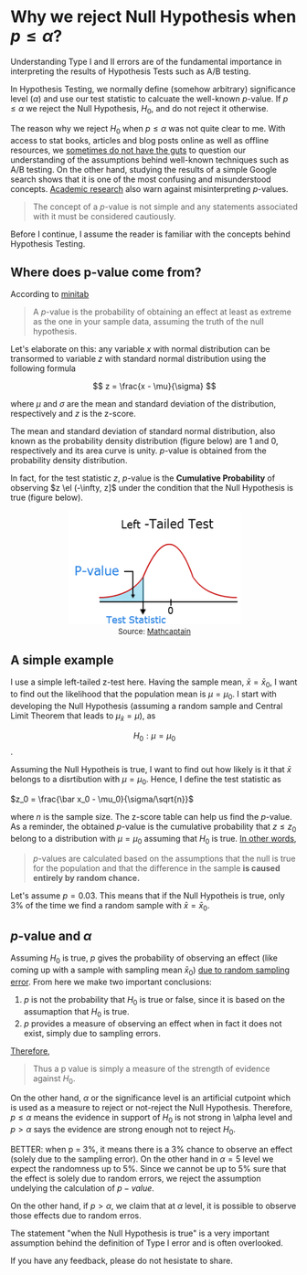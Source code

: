<script type="text/x-mathjax-config"> MathJax.Hub.Config({ tex2jax: {inlineMath: [['$','$'], ['\\(','\\)']]} }); </script> <script src="https://cdnjs.cloudflare.com/ajax/libs/mathjax/2.7.0/MathJax.js?config=TeX-AMS-MML_HTMLorMML" type="text/javascript"></script>

# Why we reject Null Hypothesis when $p \leq \alpha$?

Understanding Type I and II errors are of the fundamental importance in interpreting the results of Hypothesis Tests such as A/B testing. 

In Hypothesis Testing, we normally define (somehow arbitrary) significance level ($\alpha$) and use our test statistic to calcuate the well-known $p$-value. If $p \leq \alpha$ we reject the Null Hypothesis, $H_0$, and do not reject it otherwise. 

The reason why we reject $H_0$ when $p \leq \alpha$ was not quite clear to me. With access to stat books, articles and blog posts online as well as offline resources, we [sometimes do not have the guts](https://math.stackexchange.com/questions/582945/in-statistics-why-do-you-reject-the-null-hypothesis-when-the-p-value-is-less-th) to question our understanding of the assumptions behind well-known techniques such as A/B testing. On the other hand, studying the results of a simple Google search shows that it is one of the most confusing and misunderstood concepts. [Academic research](https://www.ncbi.nlm.nih.gov/pmc/articles/PMC2895822/) also warn against misinterpreting $p$-values.

> The concept of a $p$-value is not simple and any statements associated with it must be considered cautiously.

Before I continue, I assume the reader is familiar with the concepts behind Hypothesis Testing. 


## Where does p-value come from?

According to [minitab](http://blog.minitab.com/blog/adventures-in-statistics-2/how-to-correctly-interpret-p-values)
> A $p$-value is the probability of obtaining an effect at least as extreme as the one in your sample data, assuming the truth of the null hypothesis. 

Let's elaborate on this: any variable $x$ with normal distribution can be transormed to variable $z$ with standard normal distribution using the following formula

$$
z = \frac{x - \mu}{\sigma}
$$

where $\mu$ and $\sigma$ are the mean and standard deviation of the distribution, respectively and $z$ is the z-score. 

The mean and standard deviation of standard normal distribution, also known as the probability density distribution (figure below) are 1 and 0, respectively and its area curve is unity. $p$-value is obtained from the probability density distribution. 

In fact, for the test statistic $z$, $p$-value is the **Cumulative Probability** of observing $z \el (-\infty, z]$ under the condition that the Null Hypothesis is true (figure below).

<div style="text-align:center"><img src ="left-tailed-test.png" height="200" width="300"/><figcaption> <font size="2">Source: <a href="http://www.mathcaptain.com/statistics/p-value.html"> Mathcaptain</a></font></figcaption></div>


## A simple example

I use a simple left-tailed z-test here. Having the sample mean, $\bar x = \bar x_0$, I want to find out the likelihood that the population mean is $\mu = \mu_0$. I start with developing the Null Hypothesis (assuming a random sample and Central Limit Theorem that leads to $\mu_{\bar x} = \mu$), 
as 

$$H_0: \mu = \mu_0$$. 

Assuming the Null Hypotheis is true, I want to find out how likely is it that $\bar {x}$ belongs to a disrtibution with $\mu = \mu_0$. Hence, I define the test statistic as

$z_0 = \frac{\bar x_0 - \mu_0}{\sigma/\sqrt{n}}$

where $n$ is the sample size. The z-score table can help us find the $p$-value. As a reminder, the obtained $p$-value is the cumulative probability that $z \leq z_0$ belong to a distribution with $\mu = \mu_0$ assuming that $H_0$ is true. [In other words](http://blog.minitab.com/blog/adventures-in-statistics-2/how-to-correctly-interpret-p-values), 
> $p$-values are calculated based on the assumptions that the null is true for the population and that the difference in the sample **is caused entirely by random chance.**

Let's assume $p=0.03$. This means that if the Null Hypotheis is true, only 3% of the time we find a random sample with $\bar x = \bar x_0$. 


## $p$-value and $\alpha$

Assuming $H_0$ is true, $p$ gives the probability of observing an effect (like coming up with a sample with sampling mean $\bar x_0$) [due to random sampling error](http://blog.minitab.com/blog/adventures-in-statistics-2/how-to-correctly-interpret-p-values). From here we make two important conclusions:
1. $p$ is not the probability that $H_0$ is true or false, since it is based on the assumaption that $H_0$ is true. 
2. $p$ provides a measure of observing an effect when in fact it does not exist, simply due to sampling errors.

[Therefore](https://www.ncbi.nlm.nih.gov/pmc/articles/PMC2895822/),
> Thus a p value is simply a measure of the strength of evidence against $H_0$.

On the other hand, $\alpha$ or the significance level is an artificial cutpoint which is used as a measure to reject or not-reject the Null Hypothesis. Therefore, $p \leq \alpha$ means the evidence in support of $H_0$ is not strong in \alpha level and $p > \alpha$ says the evidence are strong enough not to reject $H_0$.

BETTER: when p = 3%, it means there is a 3% chance to observe an effect (solely due to the sampling error). On the other hand in $\alpha = 5%$ level we expect the randomness up to 5%. Since we cannot be up to 5% sure that the effect is solely due to random errors, we reject the assumption undelying the calculation of $p-value$. 

On the other hand, if $p > \alpha$, we claim that at $\alpha$ level, it is possible to observe those effects due to random erros. 

The statement "when the Null Hypothesis is true" is a very important assumption behind the definition of Type I error and is often overlooked.

If you have any feedback, please do not hesistate to share.
